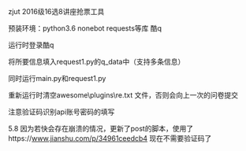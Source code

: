 zjut 2016级16选8讲座抢票工具

预装环境：python3.6  nonebot requests等库 酷q

运行时登录酷q

将所要信息填入request1.py的q_data中（支持多条信息）

同时运行main.py和request1.py

重新运行时清空awesome\plugins\re.txt 文件，否则会向上一次的问卷提交

注意验证码识别api账号密码的填写

5.8
因为若快会存在崩溃的情况，更新了post的脚本，使用了https://www.jianshu.com/p/34961ceedcb4
现在不需要验证码了
